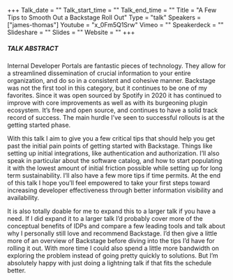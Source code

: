 +++
Talk_date = ""
Talk_start_time = ""
Talk_end_time = ""
Title = "A Few Tips to Smooth Out a Backstage Roll Out"
Type = "talk"
Speakers = ["james-thomas"]
Youtube = "x_0Fm5Q1Srw"
Vimeo = ""
Speakerdeck = ""
Slideshare = ""
Slides = ""
Website = ""
+++

##### TALK ABSTRACT

Internal Developer Portals are fantastic pieces of technology. They allow for a streamlined dissemination of crucial information to your entire organization, and do so in a consistent and cohesive manner. Backstage was not the first tool in this category, but it continues to be one of my favorites. Since it was open sourced by Spotify in 2020 it has continued to improve with core improvements as well as with its burgeoning plugin ecosystem. It’s free and open source, and continues to have a solid track record of success. The main hurdle I’ve seen to successful rollouts is at the getting started phase.

With this talk I aim to give you a few critical tips that should help you get past the initial pain points of getting started with Backstage. Things like setting up initial integrations, like authentication and authorization. I’ll also speak in particular about the software catalog, and how to start populating it with the lowest amount of initial friction possible while setting up for long term sustainability. I’ll also have a few more tips if time permits. At the end of this talk I hope you’ll feel empowered to take your first steps toward increasing developer effectiveness through better information visibility and availability.

It is also totally doable for me to expand this to a larger talk if you have a need. If I did expand it to a larger talk I’d probably cover more of the conceptual benefits of IDPs and compare a few leading tools and talk about why I personally still love and recommend Backstage. I’d then give a little more of an overview of Backstage before diving into the tips I’d have for rolling it out. With more time I could also spend a little more bandwidth on exploring the problem instead of going pretty quickly to solutions. But I’m absolutely happy with just doing a lightning talk if that fits the schedule better.
